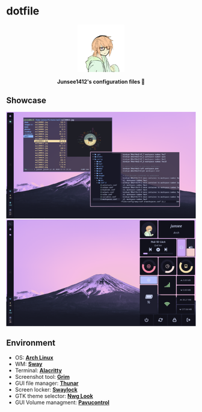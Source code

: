 # dotfile
<p align="center">
  <img width="25%" src="./assets/avt.png" />
</p>

<p align="center">
  <b>Junsee1412's configuration files 🫠</b>
</p>

## **Showcase**
![nvim](./assets/1.png)
![eww](./assets/2.png)

## **Environment**

- OS: **[Arch Linux](https://archlinux.org/)**
- WM: **[Sway](https://swaywm.org/)**
- Terminal: **[Alacritty](https://github.com/alacritty/alacritty)**
- Screenshot tool: **[Grim](https://github.com/emersion/grim)**
- GUI file manager: **[Thunar](https://github.com/xfce-mirror/thunar)**
- Screen locker: **[Swaylock](https://github.com/swaywm/swaylock)**
- GTK theme selector: **[Nwg Look](https://github.com/nwg-piotr/nwg-look)**
- GUI Volume managment: **[Pavucontrol](https://github.com/pulseaudio/pavucontrol)**
